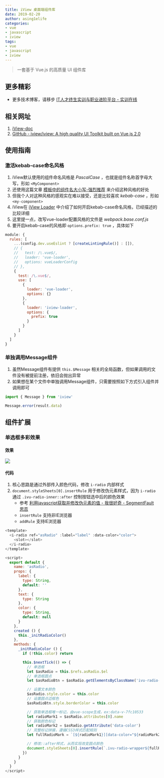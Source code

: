 ```yaml
---
title: iView 桌面端组件库
date: 2019-02-20
author: asing1elife
categories:
- vue
- javascript
- iview
tags:
- vue
- javascript
- iview
---
```

> 一套基于 Vue.js 的高质量 UI 组件库  

## 更多精彩
*  更多技术博客，请移步 [IT人才终生实训与职业进阶平台 - 实训在线](https://shixun.online)

## 相关网址
1. [iView-doc](https://www.iviewui.com/docs/guide/install)
2. [GitHub - iview/iview: A high quality UI Toolkit built on Vue.js 2.0](https://github.com/iview/iview)

## 使用指南

### 激活kebab-case命名风格
1. iView默认使用的组件命名风格是 *PascalCase* ，也就是组件名称首字母大写，形如 `<MyComponent>`
2. 还使用这篇文章 [模板中的组件名大小写-强烈推荐](https://cn.vuejs.org/v2/style-guide/#模板中的组件名大小写-强烈推荐) 来介绍这种风格的好处
3. 但我个人对这种风格的感观实在难以接受，还是比较喜欢 *kebab-case* ，形如 `<my-component>`
4. iView在 [iView Loader](https://www.iviewui.com/docs/guide/iview-loader) 中介绍了如何开启kebab-case命名风格，已经描述的比较详细
5. 这里提一点，改写vue-loader配置风格的文件是 *webpack.base.conf.js*
6. 要开启kebab-case的风格即 `options.prefix: true` ，具体如下

```js
module: {
  rules: [
    ...(config.dev.useEslint ? [createLintingRule()] : []),
    // {
    //   test: /\.vue$/,
    //   loader: 'vue-loader',
    //   options: vueLoaderConfig
    // },
    {
      test: /\.vue$/,
      use: [
        {
          loader: 'vue-loader',
          options: {}
        },
        {
          loader: 'iview-loader',
          options: {
            prefix: true
          }
        }
      ]
    }
  ]
}
```

### 单独调用Message组件
1. 虽然Message组件有提供 `this.$Message` 相关的全局函数，但如果调用的文件没有被提前注册，依旧会抛出异常
2. 如果想在某个文件中单独调用Message组件，只需要按照如下方式引入组件并调用即可

```js
import { Message } from 'iview'

Message.error(result.data)
```

## 组件扩展

### 单选框多彩效果

#### 效果
![](http://asing1elife.com/sources/images/D2CBB23F-7186-4854-9837-11CA02B5147F.png)

#### 代码
1. 核心思路是通过外部传入颜色代码，修改 `i-radio` 内部样式
2. `document.styleSheets[0].insertRule` 用于修改伪元素样式，因为 `i-radio` 通过 `.ivu-radio-inner::after` 控制按钮选中后的颜色效果
	* 参考 [利用javascript获取并修改伪元素的值 - 我很好奇 - SegmentFault 思否](https://segmentfault.com/a/1190000003711146)
	* `insertRule` 支持非IE浏览器
	* `addRule` 支持IE浏览器

```js
<template>
  <i-radio ref="asRadio" :label="label" :data-color="color">
    <slot></slot>
  </i-radio>
</template>

<script>
  export default {
    name: 'asRadio',
    props: {
      label: {
        type: String,
        default: ''
      },
      text: {
        type: String
      },
      color: {
        type: String,
        default: null
      }
    },
    created () {
      this._initRadioColor()
    },
    methods: {
      _initRadioColor () {
        if (!this.color) return

        this.$nextTick(() => {
          // 单选框
          let $asRadio = this.$refs.asRadio.$el
          // 单选框圆点
          let $asRadioBtn = $asRadio.getElementsByClassName('ivu-radio-inner')[0]

          // 设置文本颜色
          $asRadio.style.color = this.color
          // 设置圆点边框色
          $asRadioBtn.style.borderColor = this.color

          // 获取单选框唯一标记，由vue-scope生成，ex:data-v-7fc10533
          let radioMark1 = $asRadio.attributes[0].name
          // 获取颜色标记
          let radioMark2 = $asRadio.getAttribute('data-color')
          // 完整标记拼接，遵循CSS3样式匹配规则
          let fullRadioMark = `[${radioMark1}][data-color="${radioMark2}"]`

          // 修改::after样式，从而实现改变圆点颜色
          document.styleSheets[0].insertRule(`.ivu-radio-wrapper${fullRadioMark} .ivu-radio-inner::after {background-color: ${this.color}`)
        })
      }
    }
  }
</script>
```